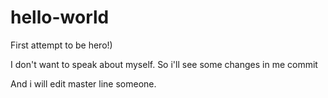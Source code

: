 # hello-world
First attempt to be hero!)


I don't want to speak about myself. 
So i'll see some changes in me commit

And i will edit master line someone.

